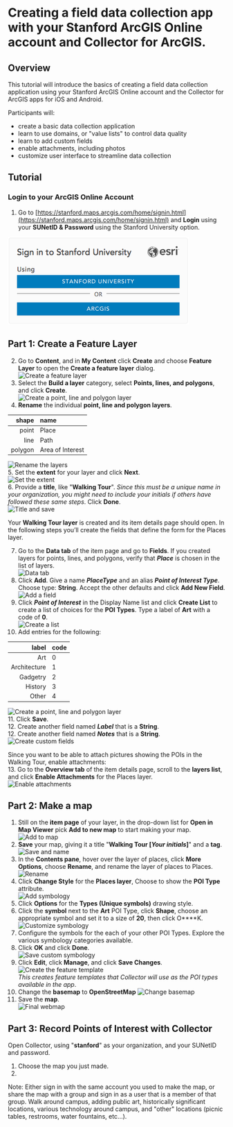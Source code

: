 # Creating a field data collection app with your Stanford ArcGIS Online account and Collector for ArcGIS.

## Overview  

This tutorial will introduce the basics of creating a field data collection application using your Stanford ArcGIS Online account and the Collector for ArcGIS apps for iOS and Android. 

Participants will:  
 
* create a basic data collection application
* learn to use domains, or "value lists" to control data quality
* learn to add custom fields
* enable attachments, including photos
* customize user interface to streamline data collection

## Tutorial
### Login to your ArcGIS Online Account  
1. Go to [https://stanford.maps.arcgis.com/home/signin.html](https://stanford.maps.arcgis.com/home/signin.html) and **Login** using your **SUNetID & Password** using the Stanford University option.  

  ![Stanford SSO](./images/stanford_sso.png)


  ## Part 1: Create a Feature Layer  

2. Go to **Content**, and in **My Content** click **Create** and choose **Feature Layer** to open the **Create a feature layer** dialog.  
  ![Create a feature layer](./images/??.gif)
3. Select the **Build a layer** category, select **Points, lines, and polygons**, and click **Create**.  
  ![Create a point, line and polygon layer](./images/??.gif)
4. **Rename** the individual **point, line and polygon layers**.  

  shape|name
  ----:|:----
  point|Place
  line|Path
  polygon|Area of Interest  
  
  ![Rename the layers](./images/??.gif)  
5. Set the **extent** for your layer and click **Next**.  
  ![Set the extent](./images/??.gif)  
6. Provide a **title**, like "**Walking Tour**".  *Since this must be a unique name in your organization, you might need to include your initials if others have followed these same steps*. Click **Done**.  
  ![Title and save](./images/??.gif)  


  Your **Walking Tour layer** is created and its item details page should open. In the following steps you’ll create the fields that define the form for the Places layer.

7. Go to the **Data tab** of the item page and go to **Fields**. If you created layers for points, lines, and polygons, verify that ***Place*** is chosen in the list of layers.  
  ![Data tab](./images/??.gif)  
8. Click **Add**. Give a name ***PlaceType*** and an alias ***Point of Interest Type***. Choose type: **String**. Accept the other defaults and click **Add New Field**.  
  ![Add a field](./images/??.gif)  
9. Click ***Point of Interest*** in the Display Name list and click **Create List** to create a list of choices for the **POI Types**.
Type a label of **Art** with a code of **0**.  
  ![Create a list](./images/??.gif)  
10. Add entries for the following:  
 
  label|code
----:|:---
Art| 0
Architecture| 1
Gadgetry| 2
History| 3
Other| 4  

  ![Create a point, line and polygon layer](./images/??.gif)   
11. Click **Save**.   
12. Create another field named ***Label*** that is a **String**.   
12. Create another field named ***Notes*** that is a **String**.   
  ![Create custom fields](./images/??.gif)   

  Since you want to be able to attach pictures showing the POIs in the Walking Tour, enable attachments:  
13. Go to the **Overview tab** of the item details page, scroll to the **layers list**, and click **Enable Attachments** for the Places layer.  
  ![Enable attachments](./images/??.gif)  

  ## Part 2: Make a map  

1. Still on the **item page** of your layer, in the drop-down list for **Open in Map Viewer** pick **Add to new map** to start making your map.   
  ![Add to map](./images/??.gif)  
2. **Save** your map, giving it a title "**Walking Tour [***Your initials***]**" and a **tag**.  
  ![Save and name](./images/??.gif)  
3. In the **Contents pane**, hover over the layer of places, click **More Options**, choose **Rename**, and rename the layer of places to Places.  
  ![Rename](./images/??.gif)  
4. Click **Change Style** for the **Places layer**, Choose to show the **POI Type** attribute.  
  ![Add symbology](./images/??.gif)  
5. Click **Options** for the **Types (Unique symbols)** drawing style.
6. Click the **symbol** next to the **Art** POI Type, click **Shape**, choose an appropriate symbol and set it to a size of **20**, then click O****K.
  ![Customize symbology](./images/??.gif)  
7. Configure the symbols for the each of your other POI Types. Explore the various symbology categories available.  
8. Click **OK** and click **Done**.  
  ![Save custom symbology](./images/??.gif)  
8. Click **Edit**, click **Manage**, and click **Save Changes**.  
  ![Create the feature template](./images/??.gif)  
  *This creates feature templates that Collector will use as the POI types available in the app*.
9. Change the **basemap** to **OpenStreetMap**
    ![Change basemap](./images/??.gif)  
9. Save the **map**.  
  ![Final webmap](./images/??.gif)  

  ## Part 3: Record Points of Interest with Collector  
  
  Open Collector, using "**stanford**" as your organization, and your SUNetID and password. 

1. Choose the map you just made.  
2. 
Note: Either sign in with the same account you used to make the map, or share the map with a group and sign in as a user that is a member of that group.
Walk around campus, adding public art, historically significant locations, various technology around campus, and "other" locations (picnic tables, restrooms, water fountains, etc...). 

